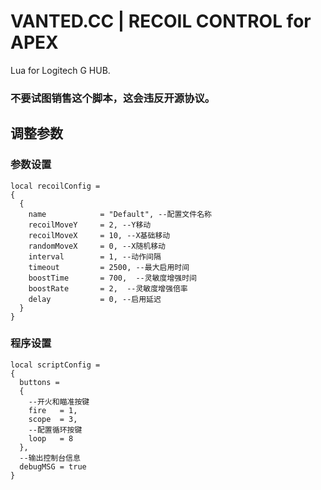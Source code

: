 # VANTED.CC | RECOIL CONTROL for APEX

Lua for Logitech G HUB.

### **不要**试图销售这个脚本，这会违反开源协议。

## 调整参数
### 参数设置
    local recoilConfig =
    {
      {
        name            = "Default", --配置文件名称
        recoilMoveY     = 2, --Y移动
        recoilMoveX     = 10, --X基础移动
        randomMoveX     = 0, --X随机移动
        interval        = 1, --动作间隔
        timeout         = 2500, --最大启用时间
        boostTime       = 700,  --灵敏度增强时间
        boostRate       = 2,  --灵敏度增强倍率
        delay           = 0, --启用延迟
      }
    }
    
### 程序设置
    local scriptConfig = 
    {
      buttons = 
      {
        --开火和瞄准按键
        fire   = 1,
        scope  = 3,
        --配置循环按键
        loop   = 8
      },
      --输出控制台信息
      debugMSG = true
    }
